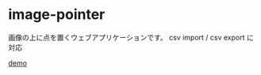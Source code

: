 # image-pointer
画像の上に点を置くウェブアプリケーションです。
csv import / csv export に対応

[demo](https://kaku3.github.io/image-pointer/frontend/dist)